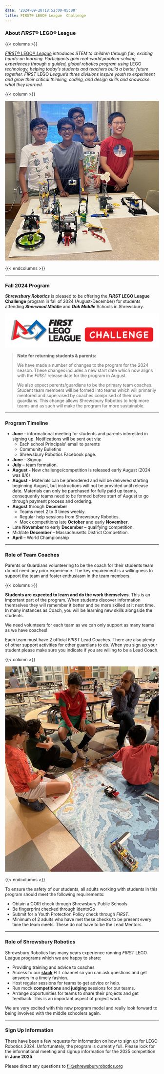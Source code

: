 ```yaml
---
date: '2024-09-20T18:52:00-05:00'
title: FIRST® LEGO® League  Challenge
---
```


### About _FIRST_® LEGO® League
{{< columns >}}

[_FIRST_® LEGO® _League_](https://www.firstinspires.org/robotics/fll/what-is-first-lego-league) _introduces STEM to children through fun, exciting hands-on learning. Participants gain real-world problem-solving experiences through a guided, global robotics program using_ LEGO _technology, helping today’s students and teachers build a better future together. _FIRST__ LEGO _League’s three divisions inspire youth to experiment and grow their critical thinking, coding, and design skills and showcase what they learned._

{{< column >}}

![FLL Students](fll-students.jpg)

{{< endcolumns >}}

---

### Fall 2024 Program
**_Shrewsbury Robotics_** is pleased to be offering the  **_FIRST_ LEGO League Challenge** program in fall of 2024 (August-December) for students attending **_Sherwood Middle_** and **_Oak Middle_** Schools in Shrewsbury.

![FLL Challenge Logo](FLL-RGB_Challenge-horiz-full-color.png)

> **Note for returning students & parents:**
>
> We have made a number of changes to the program for the 2024 season. These changes includes a new start date which now aligns with the  _FIRST_ release date for the program in August.
>
> We also expect parents/guardians to be the primary team coaches. Student team members will be formed into teams which will primarily mentored and supervised by coaches comprised of their own guardians. This change allows Shrewsbury Robotics to help more teams and as such will make the program far more sustainable.

---

### Program Timeline

* **June** – informational meeting for students and parents interested in signing up. Notifications will be sent out via:
  * Each school Principals' email to parents
  * Community Bulletins
  * Shrewsbury Robotics Facebook page.
* **June** – Signup.
* **July** – team formation.
* **August** - New challenge/competition is released early August (2024 was 8/6)
* **August** - Materials can be preordered and will be delivered starting beginning August, but instructions will not be provided until release date. Materials can only be purchased for fully paid up teams, consequently teams need to be formed before start of August to go through payment process and ordering.
* **August** through **December**
  * Teams meet 2 to 3 times weekly.
  * Regular help sessions from Shrewsbury Robotics.
  * Mock competitions late **October** and early **November**.
* Late **November** to early **December** – qualifying competition.
* Mid/late **December** – Massachusetts District Competition.
* **April** – World Championship

---

### Role of Team Coaches

Parents or Guardians volunteering to be the coach for their students team do not need any prior experience. The key requirement is a willingness to support the team and foster enthusiasm in the team members.

{{< columns >}}

**Students are expected to learn and do the work themselves**. This is an important part of the program. When students discover information themselves they will remember it better and be more skilled at it next time. In many instances as Coach, you will be learning new skills alongside the students.

We need volunteers for each team as we can only support as many teams as we have coaches!

Each team must have 2 official _FIRST_ Lead Coaches. There are also plenty of other support activities for other guardians to do. When you sign up your student please make sure you indicate if you are willing to be a Lead Coach.

{{< column >}}

![FLL Coach](fll-coach.jpg)

{{< endcolumns >}}

To ensure the safety of our students, all adults working with students in this program should meet the following requirements:
* Obtain a CORI check through Shrewsbury Public Schools
* Be fingerprint checked through IdentoGo
* Submit for a Youth Protection Policy check through _FIRST_.
* Minimum of 2 adults who have met these checks to be present every time the team meets.  These do not have to be the Lead Mentors.

---

### Role of Shrewsbury Robotics
Shrewsbury Robotics has many years experience running _FIRST_ LEGO League programs which we are happy to share:
* Providing training and advice to coaches
* Access to our [**slack**](https://slack.com) FLL channel so you can ask questions and get answers in a timely fashion.
* Host regular sessions for teams to get advice or help.
* Run mock **competitions** and **judging** sessions for our teams.
* Arrange opportunities for teams to share their projects and get feedback. This is an important aspect of project work.

We are very excited with this new program model and really look forward to being involved with the middle schoolers again.

---

### Sign Up Information
There have been a few requests for information on how to sign up for LEGO Robotics 2024. Unfortunately, the program is currently full. Please look for the informational meeting and signup information for the 2025 competition in **June 2025**.

Please direct any questions to fll@shrewsburyrobotics.org
